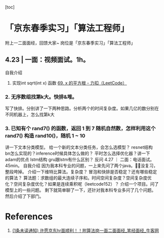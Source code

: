 [toc]

# 「京东春季实习」「算法工程师」

附上一二面面经，回馈大家~ 岗位是「京东春季实习」「算法工程师」

## 4.23 | 一面：视频面试。1h。

自我介绍

1. 实现int sqrt(int x) 函数 [69. x 的平方根 - 力扣（LeetCode）](https://leetcode-cn.com/problems/sqrtx/)

### 2.  无序数组找第k大。快排&堆。

写了快排。分别讲了一下两种思路。分析两个的时间复杂度。如果几亿的数分别在不同机器上，怎么找第k大

### 3. 已知有个 rand7() 的函数，返回 1 到 7 随机自然数，怎样利用这个 rand7() 构造 rand10()，随机 1 ~ 10

讲一下文本分类模型。
给一个新的文本分类任务，会怎么选模型？
resnet结构
bn怎么实现的？inference时候具体怎么做的？
平时怎么选择优化器？讲一下adam的优点
lstm结构
gru跟lstm有什么区别？
反问
4.27 ｜ 二面：电话面试。45min。
自我介绍
因为我本科专业的问题，一上来先问了两个java。🤦‍♀️没复习，整段垮掉。
介绍一下维特比算法。复杂度？
冒泡和快排是否稳定？还有哪些稳定的算法？
算法题：求数组的最大连续子序和。时间空间复杂度？空间复杂度优化？空间复杂度优化？如果是连续乘积呢（leetcode152）？
介绍一个项目。问了模型上的一些问题。
剩下就简单聊了一下，还针对我本科专业多问了几个问题。然后介绍了下部门。

# References
1. [(1条未读通知) 许愿京东hr面顺利！！附算法岗一面二面面经_笔经面经_牛客网](https://www.nowcoder.com/discuss/419811)
